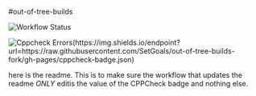 #out-of-tree-builds

![Workflow Status](https://img.shields.io/badge/CPPCheck-123-blue)

![Cppcheck Errors(https://img.shields.io/endpoint?url=https://raw.githubusercontent.com/SetGoals/out-of-tree-builds-fork/gh-pages/cppcheck-badge.json)][test-results]

here is the readme.  This is to make sure the workflow that updates the readme _ONLY_ editis the value of the CPPCheck badge and nothing else.

[test-results]: https://www.google.com/?client=safari
